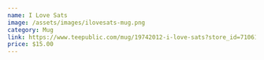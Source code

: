```yaml
---
name: I Love Sats
image: /assets/images/ilovesats-mug.png
category: Mug
link: https://www.teepublic.com/mug/19742012-i-love-sats?store_id=710619
price: $15.00
---
```

